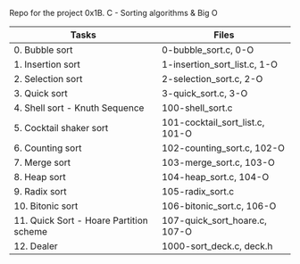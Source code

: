 Repo for the project 0x1B. C - Sorting algorithms &amp; Big O


|     Tasks        |       Files       |
| ----------------------  | ------------------------- |
| 0. Bubble sort   |   0-bubble_sort.c, 0-O|
| 1. Insertion sort   |   1-insertion_sort_list.c, 1-O|
| 2. Selection sort   |   2-selection_sort.c, 2-O|
| 3. Quick sort   |   3-quick_sort.c, 3-O|
| 4. Shell sort - Knuth Sequence   |   100-shell_sort.c|
| 5. Cocktail shaker sort   |   101-cocktail_sort_list.c, 101-O|
| 6. Counting sort   |   102-counting_sort.c, 102-O|
| 7. Merge sort   |   103-merge_sort.c, 103-O|
| 8. Heap sort   |   104-heap_sort.c, 104-O|
| 9. Radix sort   |   105-radix_sort.c|
| 10. Bitonic sort   |   106-bitonic_sort.c, 106-O|
| 11. Quick Sort - Hoare Partition scheme   |   107-quick_sort_hoare.c, 107-O|
| 12. Dealer   |   1000-sort_deck.c, deck.h|
